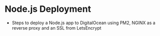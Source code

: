 # Node.js Deployment
* Steps to deploy a Node.js app to DigitalOcean using PM2, NGINX as a reverse proxy and an SSL from LetsEncrypt
